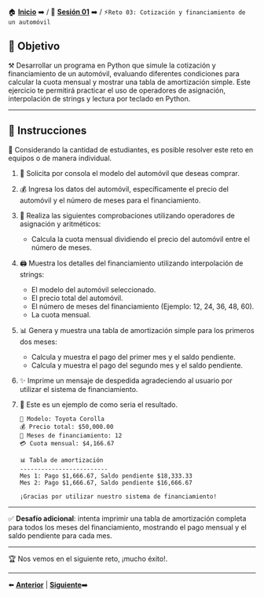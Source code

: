🏠 [**Inicio**](../../Readme.md) ➡️ / 📖 [**Sesión 01**](../Readme.md) ➡️ / ⚡`Reto 03: Cotización y financiamiento de un automóvil`

## 🎯 Objetivo

⚒️ Desarrollar un programa en Python que simule la cotización y financiamiento de un automóvil, evaluando diferentes condiciones para calcular la cuota mensual y mostrar una tabla de amortización simple. Este ejercicio te permitirá practicar el uso de operadores de asignación, interpolación de strings y lectura por teclado en Python.

---

## 📝 Instrucciones

👥 Considerando la cantidad de estudiantes, es posible resolver este reto en equipos o de manera individual.

1. 🚗 Solicita por consola el modelo del automóvil que deseas comprar.
   
2. 💰 Ingresa los datos del automóvil, específicamente el precio del automóvil y el número de meses para el financiamiento.
   
3. 🧮 Realiza las siguientes comprobaciones utilizando operadores de asignación y aritméticos:
   - Calcula la cuota mensual dividiendo el precio del automóvil entre el número de meses.
   
4. 🖨️ Muestra los detalles del financiamiento utilizando interpolación de strings:
   - El modelo del automóvil seleccionado.
   - El precio total del automóvil.
   - El número de meses del financiamiento (Ejemplo: 12, 24, 36, 48, 60).
   - La cuota mensual.

5. 📊 Genera y muestra una tabla de amortización simple para los primeros dos meses:
   - Calcula y muestra el pago del primer mes y el saldo pendiente.
   - Calcula y muestra el pago del segundo mes y el saldo pendiente.

6. ✨ Imprime un mensaje de despedida agradeciendo al usuario por utilizar el sistema de financiamiento.

7. 🚀 Este es un ejemplo de como seria el resultado.

   ```plaintext
   🚗 Modelo: Toyota Corolla
   💰 Precio total: $50,000.00
   📅 Meses de financiamiento: 12
   💳 Cuota mensual: $4,166.67

   📊 Tabla de amortización
   -------------------------
   Mes 1: Pago $1,666.67, Saldo pendiente $18,333.33
   Mes 2: Pago $1,666.67, Saldo pendiente $16,666.67

   ¡Gracias por utilizar nuestro sistema de financiamiento!
   ```

---

✅ **Desafío adicional**: intenta imprimir una tabla de amortización completa para todos los meses del financiamiento, mostrando el pago mensual y el saldo pendiente para cada mes.

---

🏆 Nos vemos en el siguiente reto, ¡mucho éxito!.

---

⬅️ [**Anterior**](../Readme.md) | [**Siguiente**](../../Sesion-02/Readme.md)➡️